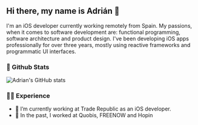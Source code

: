 ## Hi there, my name is Adrián 👋

I'm an iOS developer currently working remotely from Spain. My passions, when it comes to software development are: functional programming, software architecture and product design. I've been developing iOS apps professionally for over three years, mostly using reactive frameworks and programmatic UI interfaces.

### 🤩 Github Stats
![Adrian's GitHub stats](https://github-readme-stats.vercel.app/api?username=adri4silva&count_private=true&show_icons=true&theme=outrun)

### 👨‍💻 Experience

- 🔭 I’m currently working at Trade Republic as an iOS developer.
- 📱 In the past, I worked at Quobis, FREENOW and Hopin

<!--
**adri4silva/adri4silva** is a ✨ _special_ ✨ repository because its `README.md` (this file) appears on your GitHub profile.

Here are some ideas to get you started:

- 🔭 I’m currently working on ...
- 🌱 I’m currently learning ...
- 👯 I’m looking to collaborate on ...
- 🤔 I’m looking for help with ...
- 💬 Ask me about ...
- 📫 How to reach me: ...
- 😄 Pronouns: ...
- ⚡ Fun fact: ...
-->
